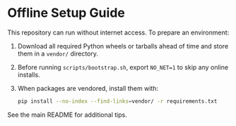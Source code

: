 # Offline Setup Guide

This repository can run without internet access. To prepare an environment:

1. Download all required Python wheels or tarballs ahead of time and store them in a `vendor/` directory.
2. Before running `scripts/bootstrap.sh`, export `NO_NET=1` to skip any online installs.
3. When packages are vendored, install them with:

   ```bash
   pip install --no-index --find-links=vendor/ -r requirements.txt
   ```

See the main README for additional tips.

